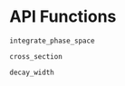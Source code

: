 # API Functions

```@docs
integrate_phase_space
```

```@docs
cross_section
```

```@docs
decay_width
```
